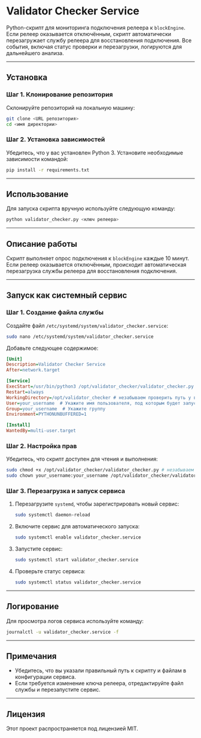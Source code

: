 # Validator Checker Service

Python-скрипт для мониторинга подключения релеера к `blockEngine`. Если релеер оказывается отключённым, скрипт автоматически перезагружает службу релеера для восстановления подключения. Все события, включая статус проверки и перезагрузки, логируются для дальнейшего анализа.

---

## Установка

### Шаг 1. Клонирование репозитория

Склонируйте репозиторий на локальную машину:

```bash
git clone <URL репозитория>
cd <имя директории>
```

### Шаг 2. Установка зависимостей

Убедитесь, что у вас установлен Python 3. Установите необходимые зависимости командой:

```bash
pip install -r requirements.txt
```

---

## Использование

Для запуска скрипта вручную используйте следующую команду:

```bash
python validator_checker.py <ключ релеера>
```

---

## Описание работы

Скрипт выполняет опрос подключения к `blockEngine` каждые 10 минут. Если релеер оказывается отключённым, происходит автоматическая перезагрузка службы релеера для восстановления подключения. 

---

## Запуск как системный сервис

### Шаг 1. Создание файла службы

Создайте файл `/etc/systemd/system/validator_checker.service`:

```bash
sudo nano /etc/systemd/system/validator_checker.service
```

Добавьте следующее содержимое:

```ini
[Unit]
Description=Validator Checker Service
After=network.target

[Service]
ExecStart=/usr/bin/python3 /opt/validator_checker/validator_checker.py <YOUR_RELAYER_KEY> # незабываем проверить путь у вас они могут быть другими
Restart=always
WorkingDirectory=/opt/validator_checker # незабываем проверить путь у вас они могут быть другими
User=your_username  # Укажите имя пользователя, под которым будет запускаться сервис
Group=your_username  # Укажите группу
Environment=PYTHONUNBUFFERED=1

[Install]
WantedBy=multi-user.target
```

### Шаг 2. Настройка прав

Убедитесь, что скрипт доступен для чтения и выполнения:

```bash
sudo chmod +x /opt/validator_checker/validator_checker.py # незабываем проверить путь у вас они могут быть другими
sudo chown your_username:your_username /opt/validator_checker/validator_checker.py # незабываем проверить путь у вас они могут быть другими
```

### Шаг 3. Перезагрузка и запуск сервиса

1. Перезагрузите `systemd`, чтобы зарегистрировать новый сервис:

   ```bash
   sudo systemctl daemon-reload
   ```

2. Включите сервис для автоматического запуска:

   ```bash
   sudo systemctl enable validator_checker.service
   ```

3. Запустите сервис:

   ```bash
   sudo systemctl start validator_checker.service
   ```

4. Проверьте статус сервиса:

   ```bash
   sudo systemctl status validator_checker.service
   ```

---

## Логирование

Для просмотра логов сервиса используйте команду:

```bash
journalctl -u validator_checker.service -f
```

---

## Примечания

- Убедитесь, что вы указали правильный путь к скрипту и файлам в конфигурации сервиса.
- Если требуется изменение ключа релеера, отредактируйте файл службы и перезапустите сервис.

---

## Лицензия

Этот проект распространяется под лицензией MIT.
